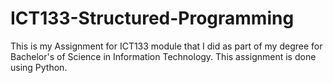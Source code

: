 # ICT133-Structured-Programming

This is my Assignment for ICT133 module that I did as part of my degree for Bachelor's of Science in Information Technology.
This assignment is done using Python.
